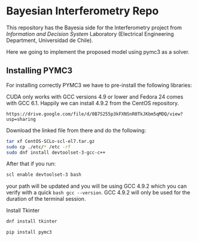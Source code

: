 # Bayesian Interferometry Repo

This repository has the Bayesia side for the Interferometry project from *Information and Decision System* Laboratory (Electrical Engineering Department, Universidad de Chile).

Here we going to implement the proposed model using pymc3 as a solver.

## Installing PYMC3
For installing correctly PYMC3 we have to pre-install the following libraries:

CUDA only works with GCC versions 4.9 or lower and Fedora 24 comes with GCC 6.1. Happily we can install 4.9.2 from the CentOS repository.

```
https://drive.google.com/file/d/0B7S255p3kFXNSnR0TkJKbm5qMDQ/view?usp=sharing
```

Download the linked file from there and do the following:

```bash
tar xf CentOS-SCLo-scl-el7.tar.gz
sudo cp ./etc/* /etc -rf
sudo dnf install devtoolset-3-gcc-c++
```

After that if you run:

```bash
scl enable devtoolset-3 bash
```

your path will be updated and you will be using GCC 4.9.2 which you can verify with a quick ``bash gcc --version``. GCC 4.9.2 will only be used for the duration of the terminal session.

Install Tkinter
```bash
dnf install tkinter
```
```bash
pip install pymc3
```

